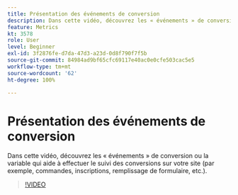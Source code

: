 ```yaml
---
title: Présentation des événements de conversion
description: Dans cette vidéo, découvrez les « événements » de conversion ou la variable qui aide à effectuer le suivi des conversions sur votre site (par exemple, commandes, inscriptions, remplissage de formulaire, etc.).
feature: Metrics
kt: 3578
role: User
level: Beginner
exl-id: 3f2876fe-d7da-47d3-a23d-0d8f790f7f5b
source-git-commit: 84984ad9bf65cfc69117e40ac0e0cfe503cac5e5
workflow-type: tm+mt
source-wordcount: '62'
ht-degree: 100%

---
```


# Présentation des événements de conversion

Dans cette vidéo, découvrez les « événements » de conversion ou la variable qui aide à effectuer le suivi des conversions sur votre site (par exemple, commandes, inscriptions, remplissage de formulaire, etc.).

>[!VIDEO](https://video.tv.adobe.com/v/28764/?quality=12&learn=on)
